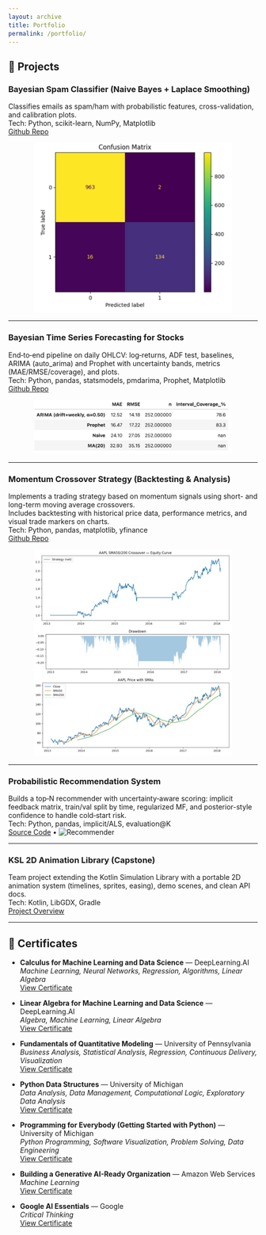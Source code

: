 ```yaml
---
layout: archive
title: Portfolio
permalink: /portfolio/
---
```


## 🔧 Projects

### Bayesian Spam Classifier (Naive Bayes + Laplace Smoothing)
Classifies emails as spam/ham with probabilistic features, cross-validation, and calibration plots.  
Tech: Python, scikit-learn, NumPy, Matplotlib  
[Github Repo](https://github.com/edtenorio/Spam-Classifier)

<p align="center">
  <img src="/images/spam-bayes.jpeg" alt="Spam Project" width="400">
</p>


---

### Bayesian Time Series Forecasting for Stocks
End‑to‑end pipeline on daily OHLCV: log‑returns, ADF test, baselines, ARIMA (auto_arima) and Prophet with uncertainty bands, metrics (MAE/RMSE/coverage), and plots.  
Tech: Python, pandas, statsmodels, pmdarima, Prophet, Matplotlib  
[Github Repo](https://github.com/edtenorio)  

<p align="center">
  <img src="/images/bayesian-ts.jpeg" alt="Forecasting" width="400">
</p>


---
### Momentum Crossover Strategy (Backtesting & Analysis)
Implements a trading strategy based on momentum signals using short- and long-term moving average crossovers.  
Includes backtesting with historical price data, performance metrics, and visual trade markers on charts.  
Tech: Python, pandas, matplotlib, yfinance  
[Github Repo](https://github.com/edtenorio/Momentum-Crossover-Strategy)

<p align="center">
  <img src="/images/momentum-crossover.jpeg" alt="Momentum Crossover Strategy" width="400">
</p>


---

### Probabilistic Recommendation System
Builds a top‑N recommender with uncertainty‑aware scoring: implicit feedback matrix, train/val split by time, regularized MF, and posterior-style confidence to handle cold‑start risk.  
Tech: Python, pandas, implicit/ALS, evaluation@K  
[Source Code](https://github.com/edtenorio) • ![Recommender](/images/projects/recsys.png)

---

### KSL 2D Animation Library (Capstone)
Team project extending the Kotlin Simulation Library with a portable 2D animation system (timelines, sprites, easing), demo scenes, and clean API docs.  
Tech: Kotlin, LibGDX, Gradle  
[Project Overview](https://github.com/rossetti/Animation-Library-for-KSL) 

---

## 📜 Certificates

- **Calculus for Machine Learning and Data Science** — DeepLearning.AI  
  *Machine Learning, Neural Networks, Regression, Algorithms, Linear Algebra*  
  [View Certificate](/images/CalculusML.pdf)

- **Linear Algebra for Machine Learning and Data Science** — DeepLearning.AI  
  *Algebra, Machine Learning, Linear Algebra*  
  [View Certificate](/images/LinearAlgebraML.pdf)

- **Fundamentals of Quantitative Modeling** — University of Pennsylvania  
  *Business Analysis, Statistical Analysis, Regression, Continuous Delivery, Visualization*  
  [View Certificate](/images/FundamentalsofQuantitativeModeling.pdf)

- **Python Data Structures** — University of Michigan  
  *Data Analysis, Data Management, Computational Logic, Exploratory Data Analysis*  
  [View Certificate](/images/PythonDataStructures.pdf)

- **Programming for Everybody (Getting Started with Python)** — University of Michigan  
  *Python Programming, Software Visualization, Problem Solving, Data Engineering*  
  [View Certificate](/images/ProgrammingforEverybody.pdf)

- **Building a Generative AI-Ready Organization** — Amazon Web Services  
  *Machine Learning*  
  [View Certificate]()

- **Google AI Essentials** — Google  
  *Critical Thinking*  
  [View Certificate](/images/GoogleAIEssentials.pdf)


